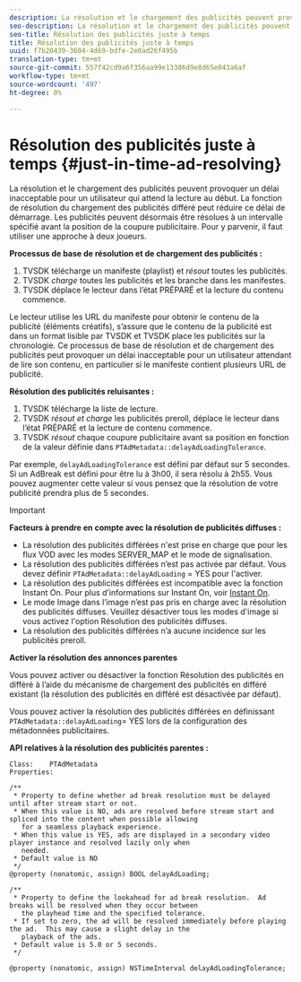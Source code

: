 ```yaml
---
description: La résolution et le chargement des publicités peuvent provoquer un délai inacceptable pour un utilisateur qui attend la lecture au début. La fonction de résolution du chargement des publicités différé peut réduire ce délai de démarrage. Les publicités peuvent désormais être résolues à un intervalle spécifié avant la position de la coupure publicitaire. Pour y parvenir, il faut utiliser une approche à deux joueurs.
seo-description: La résolution et le chargement des publicités peuvent provoquer un délai inacceptable pour un utilisateur qui attend la lecture au début. La fonction de résolution du chargement des publicités différé peut réduire ce délai de démarrage. Les publicités peuvent désormais être résolues à un intervalle spécifié avant la position de la coupure publicitaire. Pour y parvenir, il faut utiliser une approche à deux joueurs.
seo-title: Résolution des publicités juste à temps
title: Résolution des publicités juste à temps
uuid: f7b20439-3604-4d69-bdfe-2e0ad26f495b
translation-type: tm+mt
source-git-commit: 557f42cd9a6f356aa99e13386d9e8d65e043a6af
workflow-type: tm+mt
source-wordcount: '497'
ht-degree: 0%

---
```



# Résolution des publicités juste à temps {#just-in-time-ad-resolving}

La résolution et le chargement des publicités peuvent provoquer un délai inacceptable pour un utilisateur qui attend la lecture au début. La fonction de résolution du chargement des publicités différé peut réduire ce délai de démarrage. Les publicités peuvent désormais être résolues à un intervalle spécifié avant la position de la coupure publicitaire. Pour y parvenir, il faut utiliser une approche à deux joueurs.

**Processus de base de résolution et de chargement des publicités :**

1. TVSDK télécharge un manifeste (playlist) et *résout* toutes les publicités.
1. TVSDK *charge* toutes les publicités et les branche dans les manifestes.
1. TVSDK déplace le lecteur dans l’état PRÉPARÉ et la lecture du contenu commence.

Le lecteur utilise les URL du manifeste pour obtenir le contenu de la publicité (éléments créatifs), s’assure que le contenu de la publicité est dans un format lisible par TVSDK et TVSDK place les publicités sur la chronologie. Ce processus de base de résolution et de chargement des publicités peut provoquer un délai inacceptable pour un utilisateur attendant de lire son contenu, en particulier si le manifeste contient plusieurs URL de publicité.

**Résolution des publicités reluisantes :**

1. TVSDK télécharge la liste de lecture.
1. TVSDK *résout et charge* les publicités preroll, déplace le lecteur dans l’état PRÉPARÉ et la lecture de contenu commence.
1. TVSDK *résout* chaque coupure publicitaire avant sa position en fonction de la valeur définie dans `PTAdMetadata::delayAdLoadingTolerance`.

Par exemple, `delayAdLoadingTolerance` est défini par défaut sur 5 secondes. Si un AdBreak est défini pour être lu à 3h00, il sera résolu à 2h55. Vous pouvez augmenter cette valeur si vous pensez que la résolution de votre publicité prendra plus de 5 secondes.

>[!IMPORTANT]
>
>**Facteurs à prendre en compte avec la résolution de publicités diffuses :**
>* La résolution des publicités différées n&#39;est prise en charge que pour les flux VOD avec les modes SERVER_MAP et le mode de signalisation.
>* La résolution des publicités différées n’est pas activée par défaut. Vous devez définir `PTAdMetadata::delayAdLoading` = YES pour l&#39;activer.
>* La résolution des publicités différées est incompatible avec la fonction Instant On. Pour plus d’informations sur Instant On, voir [Instant On](../../tvsdk-3x-ios-prog/ios-3x-instant-on-ios.md).
>* Le mode Image dans l’image n’est pas pris en charge avec la résolution des publicités diffuses. Veuillez désactiver tous les modes d&#39;image si vous activez l&#39;option Résolution des publicités diffuses.
>* La résolution des publicités différées n’a aucune incidence sur les publicités preroll.

>


**Activer la résolution des annonces parentes**

Vous pouvez activer ou désactiver la fonction Résolution des publicités en différé à l’aide du mécanisme de chargement des publicités en différé existant (la résolution des publicités en différé est désactivée par défaut).

Vous pouvez activer la résolution des publicités différées en définissant `PTAdMetadata::delayAdLoading`= YES lors de la configuration des métadonnées publicitaires.

**API relatives à la résolution des publicités parentes :**

```
Class:    PTAdMetadata 
Properties: 
  
/** 
 * Property to define whether ad break resolution must be delayed until after stream start or not. 
 * When this value is NO, ads are resolved before stream start and spliced into the content when possible allowing  
   for a seamless playback experience. 
 * When this value is YES, ads are displayed in a secondary video player instance and resolved lazily only when  
   needed. 
 * Default value is NO 
 */ 
@property (nonatomic, assign) BOOL delayAdLoading; 
  
/** 
 * Property to define the lookahead for ad break resolution.  Ad breaks will be resolved when they occur between  
   the playhead time and the specified tolerance. 
 * If set to zero, the ad will be resolved immediately before playing the ad.  This may cause a slight delay in the  
   playback of the ads. 
 * Default value is 5.0 or 5 seconds. 
 */ 
  
@property (nonatomic, assign) NSTimeInterval delayAdLoadingTolerance;
```
